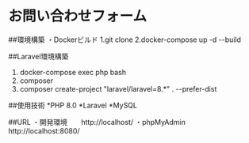 # お問い合わせフォーム

##環境構築
・Dockerビルド
1.git clone 
2.docker-compose up -d --build


##Laravel環境構築
1. docker-compose exec php bash
2. composer
3. composer create-project "laravel/laravel=8.*" . --prefer-dist

##使用技術
*PHP 8.0
*Laravel
*MySQL

##URL
・開発環境　　http://localhost/
・phpMyAdmin　　http://localhost:8080/
